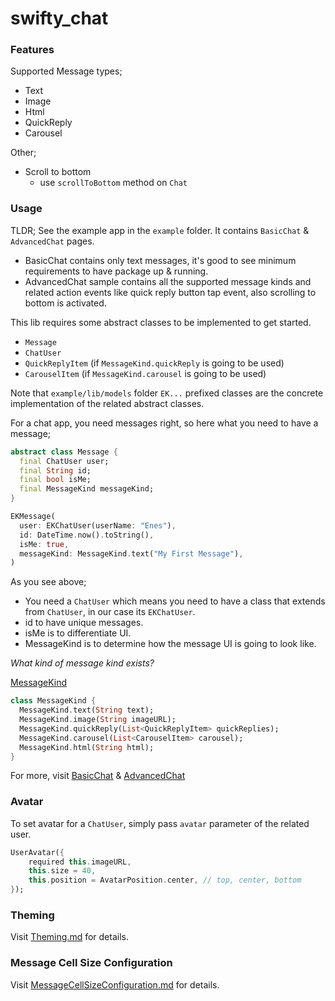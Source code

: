 # swifty_chat

### Features

Supported Message types;
- Text
- Image
- Html
- QuickReply
- Carousel

Other;

- Scroll to bottom
  + use `scrollToBottom` method on `Chat`

### Usage

TLDR;
See the example app in the `example` folder. It contains `BasicChat` & `AdvancedChat` pages.
* BasicChat contains only text messages, it's good to see minimum requirements to have package up & running.
* AdvancedChat sample contains all the supported message kinds and related action events like quick reply button tap event, also scrolling to bottom is activated.


This lib requires some abstract classes to be implemented to get started.
* `Message` 
* `ChatUser`
* `QuickReplyItem` (if `MessageKind.quickReply` is going to be used)
* `CarouselItem` (if `MessageKind.carousel` is going to be used)

Note that `example/lib/models` folder `EK...` prefixed classes are the concrete implementation of the related abstract classes.

For a chat app, you need messages right, so here what you need to have a message;

```dart
abstract class Message {
  final ChatUser user;
  final String id;
  final bool isMe;
  final MessageKind messageKind;
}

EKMessage(
  user: EKChatUser(userName: "Enes"),
  id: DateTime.now().toString(),
  isMe: true,
  messageKind: MessageKind.text("My First Message"),
)
```

As you see above; 
* You need a `ChatUser` which means you need to have a class that extends from `ChatUser`, in our case its `EKChatUser`.
* id to have unique messages.
* isMe is to differentiate UI.
* MessageKind is to determine how the message UI is going to look like.

*What kind of message kind exists?*

[MessageKind](packages/swifty_chat_data/lib/src/models/message_kind.dart)

```dart
class MessageKind {
  MessageKind.text(String text);
  MessageKind.image(String imageURL);
  MessageKind.quickReply(List<QuickReplyItem> quickReplies);
  MessageKind.carousel(List<CarouselItem> carousel);
  MessageKind.html(String html);
}
```

For more, visit [BasicChat](./example/lib/basic_chat.dart) & [AdvancedChat](./example/lib/advanced_chat.dart) 

### Avatar

To set avatar for a `ChatUser`, simply pass `avatar` parameter of the related user.

```dart
UserAvatar({
    required this.imageURL,
    this.size = 40,
    this.position = AvatarPosition.center, // top, center, bottom
});
```

### Theming

Visit [Theming.md](Theming.md) for details.

### Message Cell Size Configuration

Visit [MessageCellSizeConfiguration.md](MessageCellSizeConfiguration.md) for details.
